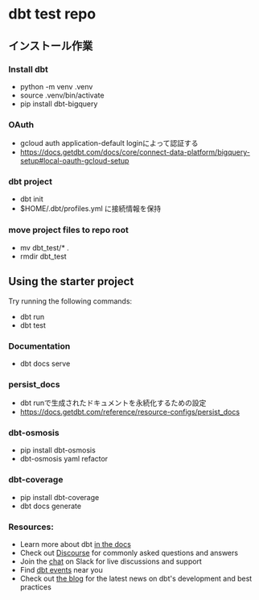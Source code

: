# dbt test repo

## インストール作業

### Install dbt

- python -m venv .venv
- source .venv/bin/activate
- pip install dbt-bigquery

### OAuth

- gcloud auth application-default loginによって認証する
- https://docs.getdbt.com/docs/core/connect-data-platform/bigquery-setup#local-oauth-gcloud-setup

### dbt project

- dbt init
- $HOME/.dbt/profiles.yml に接続情報を保持


### move project files to repo root

- mv dbt_test/* .
- rmdir dbt_test

## Using the starter project

Try running the following commands:
- dbt run
- dbt test

### Documentation

- dbt docs serve

### persist_docs

- dbt runで生成されたドキュメントを永続化するための設定
- https://docs.getdbt.com/reference/resource-configs/persist_docs

### dbt-osmosis

- pip install dbt-osmosis
- dbt-osmosis yaml refactor

### dbt-coverage

- pip install dbt-coverage
- dbt docs generate

### Resources:
- Learn more about dbt [in the docs](https://docs.getdbt.com/docs/introduction)
- Check out [Discourse](https://discourse.getdbt.com/) for commonly asked questions and answers
- Join the [chat](https://community.getdbt.com/) on Slack for live discussions and support
- Find [dbt events](https://events.getdbt.com) near you
- Check out [the blog](https://blog.getdbt.com/) for the latest news on dbt's development and best practices

